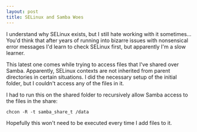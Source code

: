 ```yaml
---
layout: post
title: SELinux and Samba Woes
---
```


I understand why SELinux exists, but I still hate working with it sometimes... You'd think that after years of running into bizarre issues with nonsensical error messages I'd learn to check SELinux first, but apparently I'm a slow learner.

This latest one comes while trying to access files that I've shared over Samba. Apparently, SELinux contexts are not inherited from parent directories in certain situations. I did the necessary setup of the initial folder, but I couldn't access any of the files in it.

I had to run this on the shared folder to recursively allow Samba access to the files in the share:

	chcon -R -t samba_share_t /data

Hopefully this won't need to be executed every time I add files to it.
